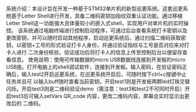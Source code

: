 系统介绍：本设计旨在开发一种基于STM32单片机的新型巡更系统。这套巡更系统基于Letter Shell进行开发，具备二维码密钥加指纹双重认证功能。通过移植Letter Shell这一功能强大且体量较小的嵌入式shell，实现用户对单片机的实时操控。
该系统通过电脑终端进行控制启动程序，可通过后台查看系统打卡密钥以及更改密钥，并可以随时启动其他程序，启动巡更系统后，通过扫描二维码获取密钥，以密钥+工号的形式验证打卡人身份，并通过验证指纹与工号是否对应来对打卡人进行
二次身份核验，验证成功后将打卡人的信息上传至控制后台以便留存查看信息。
使用说明：使用可传输数据的micro USB数据线连接到开发板的micro USB座。打开电脑上的shell调试软件，连接到开发板。输入密码，在验证密码正确后，输入test2开启巡更系统，在巡更系统开启后，可随时按下ctrl+c按键中止任务并且可
以输入buff随时查看当前密钥。开启test1则是开发板两颗led灯珠交替闪烁。开启test3则是二维码验证demo（需注意：test3和test2不可同时开启）开启test3后可输入setVars QR_code 内容，更改二维码内容，屏幕会实时显示出更改后的
二维码。
